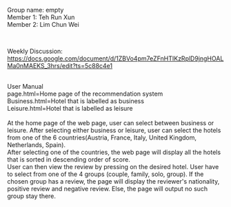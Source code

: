 Group name: empty </br>
Member 1: Teh Run Xun </br>
Member 2: Lim Chun Wei </br>

</br>

Weekly Discussion: </br>
https://docs.google.com/document/d/1ZBVo4pm7eZFnHTIKzRplD9jngHOALMa0nMAEKS_3hrs/edit?ts=5c88c4e1

</br>
User Manual </br>
page.html=Home page of the recommendation system </br>
Business.html=Hotel that is labelled as business </br>
Leisure.html=Hotel that is labelled as leisure </br>
</br>
At the home page of the web page, user can select between business or leisure. After selecting either business or leisure, user can select the hotels from one of the 6 countries(Austria, France, Italy, United Kingdom, Netherlands, Spain).  </br>
After selecting one of the countries, the web page will display all the hotels that is sorted in descending order of score. </br>
User can then view the review by pressing on the desired hotel. User have to select from one of the 4 groups (couple, family, solo, group). If the chosen group has a review, the page will display the reviewer's nationality, positive review and negative review. Else, the page will output no such group stay there.
